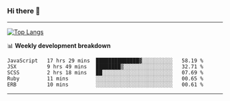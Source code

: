 ### Hi there 👋

-------
[![Top Langs](https://github-readme-stats.vercel.app/api/top-langs/?username=ashish-r)](https://github.com/anuraghazra/github-readme-stats)

📊 **Weekly development breakdown**
<!--START_SECTION:waka-->
```text
JavaScript   17 hrs 29 mins  ██████████████▓░░░░░░░░░░   58.19 % 
JSX          9 hrs 49 mins   ████████▒░░░░░░░░░░░░░░░░   32.71 % 
SCSS         2 hrs 18 mins   ██░░░░░░░░░░░░░░░░░░░░░░░   07.69 % 
Ruby         11 mins         ░░░░░░░░░░░░░░░░░░░░░░░░░   00.65 % 
ERB          10 mins         ░░░░░░░░░░░░░░░░░░░░░░░░░   00.61 % 
```
<!--END_SECTION:waka-->
-------

<!--
**ashish-r/ashish-r** is a ✨ _special_ ✨ repository because its `README.md` (this file) appears on your GitHub profile.

Here are some ideas to get you started:

- 🔭 I’m currently working on ...
- 🌱 I’m currently learning ...
- 👯 I’m looking to collaborate on ...
- 🤔 I’m looking for help with ...
- 💬 Ask me about ...
- 📫 How to reach me: ...
- 😄 Pronouns: ...
- ⚡ Fun fact: ...
-->
